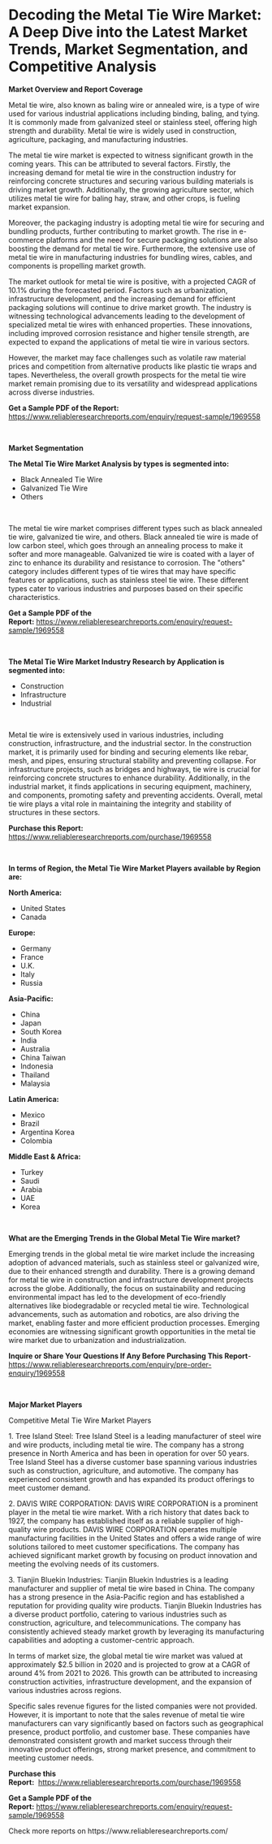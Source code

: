 <p><h1>Decoding the Metal Tie Wire Market: A Deep Dive into the Latest Market Trends, Market Segmentation, and Competitive Analysis</h1></p><p><strong>Market Overview and Report Coverage</strong></p>
<p><p>Metal tie wire, also known as baling wire or annealed wire, is a type of wire used for various industrial applications including binding, baling, and tying. It is commonly made from galvanized steel or stainless steel, offering high strength and durability. Metal tie wire is widely used in construction, agriculture, packaging, and manufacturing industries.</p><p>The metal tie wire market is expected to witness significant growth in the coming years. This can be attributed to several factors. Firstly, the increasing demand for metal tie wire in the construction industry for reinforcing concrete structures and securing various building materials is driving market growth. Additionally, the growing agriculture sector, which utilizes metal tie wire for baling hay, straw, and other crops, is fueling market expansion.</p><p>Moreover, the packaging industry is adopting metal tie wire for securing and bundling products, further contributing to market growth. The rise in e-commerce platforms and the need for secure packaging solutions are also boosting the demand for metal tie wire. Furthermore, the extensive use of metal tie wire in manufacturing industries for bundling wires, cables, and components is propelling market growth.</p><p>The market outlook for metal tie wire is positive, with a projected CAGR of 10.1% during the forecasted period. Factors such as urbanization, infrastructure development, and the increasing demand for efficient packaging solutions will continue to drive market growth. The industry is witnessing technological advancements leading to the development of specialized metal tie wires with enhanced properties. These innovations, including improved corrosion resistance and higher tensile strength, are expected to expand the applications of metal tie wire in various sectors.</p><p>However, the market may face challenges such as volatile raw material prices and competition from alternative products like plastic tie wraps and tapes. Nevertheless, the overall growth prospects for the metal tie wire market remain promising due to its versatility and widespread applications across diverse industries.</p></p>
<p><strong>Get a Sample PDF of the Report:</strong> <a href="https://www.reliableresearchreports.com/enquiry/request-sample/1969558">https://www.reliableresearchreports.com/enquiry/request-sample/1969558</a></p>
<p>&nbsp;</p>
<p><strong>Market Segmentation</strong></p>
<p><strong>The Metal Tie Wire Market Analysis by types is segmented into:</strong></p>
<p><ul><li>Black Annealed Tie Wire</li><li>Galvanized Tie Wire</li><li>Others</li></ul></p>
<p>&nbsp;</p>
<p><p>The metal tie wire market comprises different types such as black annealed tie wire, galvanized tie wire, and others. Black annealed tie wire is made of low carbon steel, which goes through an annealing process to make it softer and more manageable. Galvanized tie wire is coated with a layer of zinc to enhance its durability and resistance to corrosion. The "others" category includes different types of tie wires that may have specific features or applications, such as stainless steel tie wire. These different types cater to various industries and purposes based on their specific characteristics.</p></p>
<p><strong>Get a Sample PDF of the Report:</strong>&nbsp;<a href="https://www.reliableresearchreports.com/enquiry/request-sample/1969558">https://www.reliableresearchreports.com/enquiry/request-sample/1969558</a></p>
<p>&nbsp;</p>
<p><strong>The Metal Tie Wire Market Industry Research by Application is segmented into:</strong></p>
<p><ul><li>Construction</li><li>Infrastructure</li><li>Industrial</li></ul></p>
<p>&nbsp;</p>
<p><p>Metal tie wire is extensively used in various industries, including construction, infrastructure, and the industrial sector. In the construction market, it is primarily used for binding and securing elements like rebar, mesh, and pipes, ensuring structural stability and preventing collapse. For infrastructure projects, such as bridges and highways, tie wire is crucial for reinforcing concrete structures to enhance durability. Additionally, in the industrial market, it finds applications in securing equipment, machinery, and components, promoting safety and preventing accidents. Overall, metal tie wire plays a vital role in maintaining the integrity and stability of structures in these sectors.</p></p>
<p><strong>Purchase this Report:</strong>&nbsp; <a href="https://www.reliableresearchreports.com/purchase/1969558">https://www.reliableresearchreports.com/purchase/1969558</a></p>
<p>&nbsp;</p>
<p><strong>In terms of Region, the Metal Tie Wire Market Players available by Region are:</strong></p>
<p>
    <p> <strong> North America: </strong>
        <ul>
            <li>United States</li>
            <li>Canada</li>
        </ul>
        </p> 
    <p> <strong> Europe: </strong>
        <ul>
            <li>Germany</li>
            <li>France</li>
            <li>U.K.</li>
            <li>Italy</li>
            <li>Russia</li>
        </ul>
        </p> 
    <p> <strong> Asia-Pacific: </strong>
        <ul>
            <li>China</li>
            <li>Japan</li>
            <li>South Korea</li>
            <li>India</li>
            <li>Australia</li>
            <li>China Taiwan</li>
            <li>Indonesia</li>
            <li>Thailand</li>
            <li>Malaysia</li>
        </ul>
        </p> 
    <p> <strong> Latin America: </strong>
        <ul>
            <li>Mexico</li>
            <li>Brazil</li>
            <li>Argentina Korea</li>
            <li>Colombia</li>
        </ul>
        </p> 
    <p> <strong> Middle East & Africa: </strong>
        <ul>
            <li>Turkey</li>
            <li>Saudi</li>
            <li>Arabia</li>
            <li>UAE</li>
            <li>Korea</li>
        </ul>
    </p>
    </p>
<p>&nbsp;</p>
<p><strong>What are the Emerging Trends in the Global Metal Tie Wire market?</strong></p>
<p><p>Emerging trends in the global metal tie wire market include the increasing adoption of advanced materials, such as stainless steel or galvanized wire, due to their enhanced strength and durability. There is a growing demand for metal tie wire in construction and infrastructure development projects across the globe. Additionally, the focus on sustainability and reducing environmental impact has led to the development of eco-friendly alternatives like biodegradable or recycled metal tie wire. Technological advancements, such as automation and robotics, are also driving the market, enabling faster and more efficient production processes. Emerging economies are witnessing significant growth opportunities in the metal tie wire market due to urbanization and industrialization.</p></p>
<p><strong>Inquire or Share Your Questions If Any Before Purchasing This Report</strong>- <a href="https://www.reliableresearchreports.com/enquiry/pre-order-enquiry/1969558">https://www.reliableresearchreports.com/enquiry/pre-order-enquiry/1969558</a></p>
<p>&nbsp;</p>
<p><strong>Major Market Players</strong></p>
<p><p>Competitive Metal Tie Wire Market Players</p><p>1. Tree Island Steel: Tree Island Steel is a leading manufacturer of steel wire and wire products, including metal tie wire. The company has a strong presence in North America and has been in operation for over 50 years. Tree Island Steel has a diverse customer base spanning various industries such as construction, agriculture, and automotive. The company has experienced consistent growth and has expanded its product offerings to meet customer demand.</p><p>2. DAVIS WIRE CORPORATION: DAVIS WIRE CORPORATION is a prominent player in the metal tie wire market. With a rich history that dates back to 1927, the company has established itself as a reliable supplier of high-quality wire products. DAVIS WIRE CORPORATION operates multiple manufacturing facilities in the United States and offers a wide range of wire solutions tailored to meet customer specifications. The company has achieved significant market growth by focusing on product innovation and meeting the evolving needs of its customers.</p><p>3. Tianjin Bluekin Industries: Tianjin Bluekin Industries is a leading manufacturer and supplier of metal tie wire based in China. The company has a strong presence in the Asia-Pacific region and has established a reputation for providing quality wire products. Tianjin Bluekin Industries has a diverse product portfolio, catering to various industries such as construction, agriculture, and telecommunications. The company has consistently achieved steady market growth by leveraging its manufacturing capabilities and adopting a customer-centric approach.</p><p>In terms of market size, the global metal tie wire market was valued at approximately $2.5 billion in 2020 and is projected to grow at a CAGR of around 4% from 2021 to 2026. This growth can be attributed to increasing construction activities, infrastructure development, and the expansion of various industries across regions.</p><p>Specific sales revenue figures for the listed companies were not provided. However, it is important to note that the sales revenue of metal tie wire manufacturers can vary significantly based on factors such as geographical presence, product portfolio, and customer base. These companies have demonstrated consistent growth and market success through their innovative product offerings, strong market presence, and commitment to meeting customer needs.</p></p>
<p><strong>Purchase this Report:</strong>&nbsp;&nbsp;<a href="https://www.reliableresearchreports.com/purchase/1969558">https://www.reliableresearchreports.com/purchase/1969558</a></p>
<p></p>
<p><strong>Get a Sample PDF of the Report:</strong>&nbsp;<a href="https://www.reliableresearchreports.com/enquiry/request-sample/1969558">https://www.reliableresearchreports.com/enquiry/request-sample/1969558</a></p>
<p>Check more reports on https://www.reliableresearchreports.com/</p>